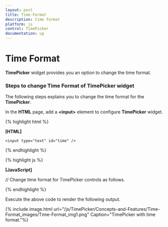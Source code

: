 ```yaml
---
layout: post
title: Time-Format
description: time format
platform: js
control: TimePicker
documentation: ug
---
```


# Time Format

**TimePicker** widget provides you an option to change the time format.

### Steps to change Time Format of TimePicker widget

The following steps explains you to change the time format for the **TimePicker**.

In the **HTML** page, add a **&lt;input&gt;** element to configure **TimePicker** widget.

{% highlight html %}

**[HTML]**

    <input type="text" id="time" />

{% endhighlight %}

{% highlight js %}

**[JavaScript]**

// Change time format for TimePicker controls as follows.
<script>
$(function () {
        $('#time').ejTimePicker({ 
            timeFormat: "h:mm:ss tt" 
        }); 
});
</script>
{% endhighlight %}


Execute the above code to render the following output.



{% include image.html url="/js/TimePicker/Concepts-and-Features/Time-Format_images/Time-Format_img1.png" Caption="TimePicker with time format."%}

